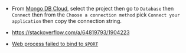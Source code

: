 - From [Mongo DB Cloud](https://cloud.mongodb.com), select the project then go to `Database` then `Connect` then from the `Choose a connection method` pick `Connect your application` then copy the connection string.


- https://stackoverflow.com/a/64819793/1904223
- [Web process failed to bind to `$PORT`](https://github.com/fastify/fastify/issues/709)

